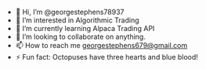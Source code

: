 - 👋 Hi, I’m @georgestephens78937
- 👀 I’m interested in Algorithmic Trading
- 🌱 I’m currently learning Alpaca Trading API
- 💞️ I’m looking to collaborate on anything. 
- 📫 How to reach me georgestephens679@gmail.com
- ⚡ Fun fact: Octopuses have three hearts and blue blood!

<!---
georgestephens78937/georgestephens78937 is a ✨ special ✨ repository because its `README.md` (this file) appears on your GitHub profile.
You can click the Preview link to take a look at your changes.
--->
